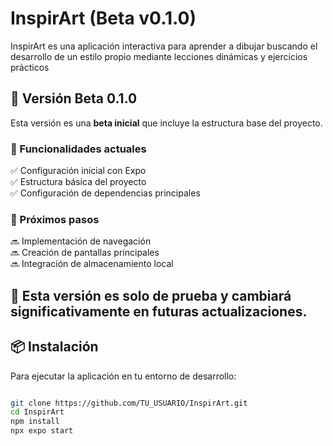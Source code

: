 # InspirArt (Beta v0.1.0)

InspirArt es una aplicación interactiva para aprender a dibujar buscando el desarrollo de un estilo propio mediante lecciones dinámicas y ejercicios prácticos

## 🚀 Versión Beta 0.1.0
Esta versión es una **beta inicial** que incluye la estructura base del proyecto.

### 🔹 Funcionalidades actuales
✅ Configuración inicial con Expo  
✅ Estructura básica del proyecto  
✅ Configuración de dependencias principales  

### 🔹 Próximos pasos
🔜 Implementación de navegación  
🔜 Creación de pantallas principales  
🔜 Integración de almacenamiento local  

## 📌 Esta versión es solo de prueba y cambiará significativamente en futuras actualizaciones.

## 📦 Instalación
Para ejecutar la aplicación en tu entorno de desarrollo:
```sh

git clone https://github.com/TU_USUARIO/InspirArt.git
cd InspirArt
npm install
npx expo start

